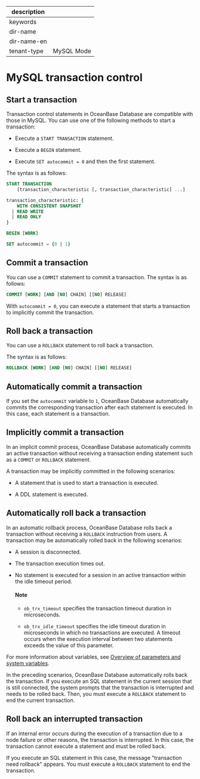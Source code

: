 |description||
|---|---|
|keywords||
|dir-name||
|dir-name-en||
|tenant-type|MySQL Mode|

# MySQL transaction control

## Start a transaction

Transaction control statements in OceanBase Database are compatible with those in MySQL. You can use one of the following methods to start a transaction:

* Execute a `START TRANSACTION` statement.

* Execute a `BEGIN` statement.

* Execute `SET autocommit = 0` and then the first statement.

The syntax is as follows:

```sql
START TRANSACTION
    [transaction_characteristic [, transaction_characteristic] ...]

transaction_characteristic: {
    WITH CONSISTENT SNAPSHOT
  | READ WRITE
  | READ ONLY
}

BEGIN [WORK]

SET autocommit = {0 | 1}
```

## Commit a transaction

You can use a `COMMIT` statement to commit a transaction. The syntax is as follows:

```sql
COMMIT [WORK] [AND [NO] CHAIN] [[NO] RELEASE]
```

With `autocommit = 0`, you can execute a statement that starts a transaction to implicitly commit the transaction.

## Roll back a transaction

You can use a `ROLLBACK` statement to roll back a transaction.

The syntax is as follows:

```sql
ROLLBACK [WORK] [AND [NO] CHAIN] [[NO] RELEASE]
```

## Automatically commit a transaction

If you set the `autocommit` variable to `1`, OceanBase Database automatically commits the corresponding transaction after each statement is executed. In this case, each statement is a transaction.

## Implicitly commit a transaction

In an implicit commit process, OceanBase Database automatically commits an active transaction without receiving a transaction ending statement such as a `COMMIT` or `ROLLBACK` statement.

A transaction may be implicitly committed in the following scenarios:

* A statement that is used to start a transaction is executed.

* A DDL statement is executed.

## Automatically roll back a transaction

In an automatic rollback process, OceanBase Database rolls back a transaction without receiving a `ROLLBACK` instruction from users. A transaction may be automatically rolled back in the following scenarios:

* A session is disconnected.

* The transaction execution times out.

* No statement is executed for a session in an active transaction within the idle timeout period.

  <main id="notice" type='explain'>
    <h4>Note</h4>
    <ul>
    <li>
    <p><code>ob_trx_timeout</code> specifies the transaction timeout duration in microseconds. </p>
    </li>
    <li>
    <p><code>ob_trx_idle_timeout</code> specifies the idle timeout duration in microseconds in which no transactions are executed. A timeout occurs when the execution interval between two statements exceeds the value of this parameter. </p>
    </li>
    </ul>
  </main>

For more information about variables, see [Overview of parameters and system variables](../../../../../../700.reference/800.configuration-items-and-system-variables/000.configuration-items-and-system-variables-overview.md).

In the preceding scenarios, OceanBase Database automatically rolls back the transaction. If you execute an SQL statement in the current session that is still connected, the system prompts that the transaction is interrupted and needs to be rolled back. Then, you must execute a `ROLLBACK` statement to end the current transaction.

## Roll back an interrupted transaction

If an internal error occurs during the execution of a transaction due to a node failure or other reasons, the transaction is interrupted. In this case, the transaction cannot execute a statement and must be rolled back.

If you execute an SQL statement in this case, the message "transaction need rollback" appears. You must execute a `ROLLBACK` statement to end the transaction.
